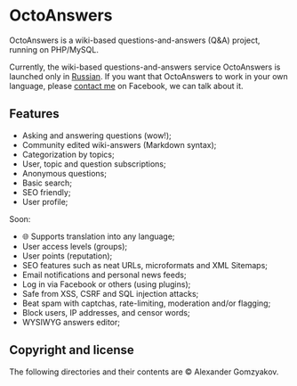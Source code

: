 # OctoAnswers

OctoAnswers is a wiki-based questions-and-answers (Q&A) project, running on PHP/MySQL.

Currently, the wiki-based questions-and-answers service OctoAnswers is launched only in [Russian](http://octoanswers.com). If you want that OctoAnswers to work in your own language, please [contact me](https://www.facebook.com/alexandergomzyakov) on Facebook, we can talk about it.

## Features

+ Asking and answering questions (wow!);
+ Community edited wiki-answers (Markdown syntax);
+ Categorization by topics;
+ User, topic and question subscriptions;
+ Anonymous questions;
+ Basic search;
+ SEO friendly;
+ User profile;

Soon:

+ :globe_with_meridians: Supports translation into any language;
+ User access levels (groups);
+ User points (reputation);
+ SEO features such as neat URLs, microformats and XML Sitemaps;
+ Email notifications and personal news feeds;
+ Log in via Facebook or others (using plugins);
+ Safe from XSS, CSRF and SQL injection attacks;
+ Beat spam with captchas, rate-limiting, moderation and/or flagging;
+ Block users, IP addresses, and censor words;
+ WYSIWYG answers editor;

## Copyright and license

The following directories and their contents are &copy; Alexander Gomzyakov.
